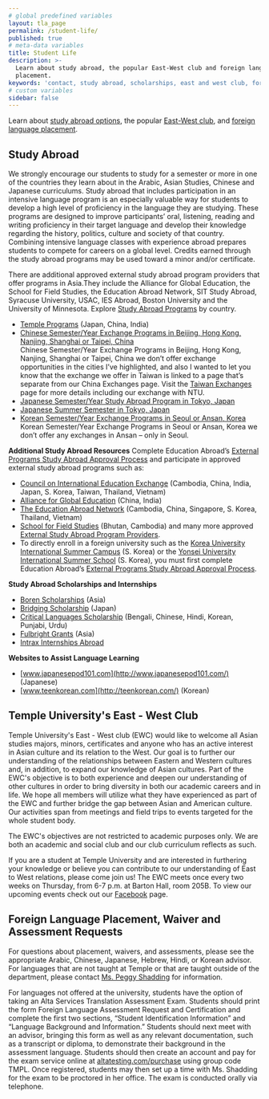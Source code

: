 ```yaml
---
# global predefined variables
layout: tla_page
permalink: /student-life/
published: true
# meta-data variables
title: Student Life
description: >-
  Learn about study abroad, the popular East-West club and foreign language   
  placement.
keywords: 'contact, study abroad, scholarships, east and west club, foreign language assessment'
# custom variables
sidebar: false
---
```

Learn about [study abroad options](#study-abroad), the popular [East-West club](#information), and [foreign language placement](#foreign-language-placement-waiver-and-assessment-requests).

## Study Abroad
We strongly encourage our students to study for a semester or more in one of the countries they learn about in the Arabic, Asian Studies, Chinese and Japanese curriculums. Study abroad that includes participation in an intensive language program is an especially valuable way for students to develop a high level of proficiency in the language they are studying. These programs are designed to improve participants’ oral, listening, reading and writing proficiency in their target language and develop their knowledge regarding the history, politics, culture and society of that country. Combining intensive language classes with experience abroad prepares students to compete for careers on a global level. Credits earned through the study abroad programs may be used toward a minor and/or certificate.

There are additional approved external study abroad program providers that offer programs in Asia.They include the Alliance for Global Education, the School for Field Studies, the Education Abroad Network, SIT Study Abroad, Syracuse University, USAC, IES Abroad, Boston University and the University of Minnesota. Explore [Study Abroad Programs](https://studyabroad.temple.edu/programs) by country.

- [Temple Programs](http://www.temple.edu/studyabroad/) (Japan, China, India)
- [Chinese Semester/Year Exchange Programs in Beijing, Hong Kong, Nanjing, Shanghai or Taipei, China](https://studyabroad.temple.edu/temple-exchanges/taiwan-exchanges)<br/>
Chinese Semester/Year Exchange Programs in Beijing, Hong Kong, Nanjing, Shanghai or Taipei, China we don’t offer exchange opportunities in the cities I’ve highlighted, and also I wanted to let you know that the exchange we offer in Taiwan is linked to a page that’s separate from our China Exchanges page. Visit the [Taiwan Exchanges](https://studyabroad.temple.edu/temple-exchanges/taiwan-exchanges) page for more details including our exchange with NTU.
- [Japanese Semester/Year Study Abroad Program in Tokyo, Japan](https://studyabroad.temple.edu/sites/temple-japan-semester)
- [Japanese Summer Semester in Tokyo, Japan](https://studyabroad.temple.edu/sites/temple-japan-summer)
- [Korean Semester/Year Exchange Programs in Seoul or Ansan, Korea](https://studyabroad.temple.edu/temple-exchanges/korea-exchanges)<br/>
 Korean Semester/Year Exchange Programs in Seoul or Ansan, Korea we don’t offer any exchanges in Ansan – only in Seoul.

**Additional Study Abroad Resources**
Complete Education Abroad’s [External Programs Study Abroad Approval Process](https://studyabroad.temple.edu/external-programs-approval-process) and participate in approved external study abroad programs such as:
- [Council on International Education Exchange](https://studyabroad.temple.edu/external-programs-approval-process) (Cambodia, China, India, Japan, S. Korea, Taiwan, Thailand, Vietnam)
- [Alliance for Global Education](https://studyabroad.temple.edu/sites/alliance-for-global-education) (China, India)
- [The Education Abroad Network](https://studyabroad.temple.edu/sites/the-education-abroad-network) (Cambodia, China, Singapore, S. Korea, Thailand, Vietnam)
- [School for Field Studies](https://studyabroad.temple.edu/sites/school-for-field-studies) (Bhutan, Cambodia) and many more approved [External Study Abroad Program Providers](https://studyabroad.temple.edu/temple-external-programs).
- To directly enroll in a foreign university such as the [Korea University International Summer Campus](http://iie.korea.ac.kr/all/src/main/main.php) (S. Korea) or the [Yonsei University International Summer School](http://summer.yonsei.ac.kr/new/text.asp?mid=001001000&mo=1) (S. Korea), you must first complete Education Abroad’s [External Programs Study Abroad Approval Process](https://studyabroad.temple.edu/external-programs-approval-process). 	
 
**Study Abroad Scholarships and Internships**
- [Boren Scholarships](https://www.borenawards.org/) (Asia)
- [Bridging Scholarship](http://www.aatj.org/studyabroad/japan-bridging-scholarships) (Japan)
- [Critical Languages Scholarship](https://clscholarship.org/home.php) (Bengali, Chinese, Hindi, Korean, Punjabi, Urdu)
- [Fulbright Grants](https://us.fulbrightonline.org/fulbright-us-student-program) (Asia)
- [Intrax Internships Abroad](https://www.globalinternships.com/)

**Websites to Assist Language Learning**
- [www.japanesepod101.com](http://www.japanesepod101.com/) (Japanese)
- [www.teenkorean.com](http://teenkorean.com/) (Korean)

## Temple University's East - West Club
Temple University's East - West club (EWC) would like to welcome all Asian studies majors, minors, certificates and anyone who has an active interest in Asian culture and its relation to the West. Our goal is to further our understanding of the relationships between Eastern and Western cultures and, in addition, to expand our knowledge of Asian cultures. Part of the EWC's objective is to both experience and deepen our understanding of other cultures in order to bring diversity in both our academic careers and in life. We hope all members will utilize what they have experienced as part of the EWC and further bridge the gap between Asian and American culture. Our activities span from meetings and field trips to events targeted for the whole student body.

The EWC's objectives are not restricted to academic purposes only. We are both an academic and social club and our club curriculum reflects as such.

If you are a student at Temple University and are interested in furthering your knowledge or believe you can contribute to our understanding of East to West relations, please come join us! The EWC meets once every two weeks on Thursday, from 6-7 p.m. at Barton Hall, room 205B. To view our upcoming events check out our [Facebook](http://www.facebook.com/home.php#!/group.php?gid=345619485455) page.

## Foreign Language Placement, Waiver and Assessment Requests
For questions about placement, waivers, and assessments, please see the appropriate Arabic, Chinese, Japanese, Hebrew, Hindi, or Korean advisor. For languages that are not taught at Temple or that are taught outside of the department, please contact [Ms. Peggy Shadding](mailto:peggy.shadding@temple.edu) for information.

For languages not offered at the university, students have the option of taking an Alta Services Translation Assessment Exam. Students should print the form Foreign Language Assessment Request and Certification and complete the first two sections, “Student Identification Information” and “Language Background and Information.” Students should next meet with an advisor, bringing this form as well as any relevant documentation, such as a transcript or diploma, to demonstrate their background in the assessment language. Students should then create an account and pay for the exam service online at [altatesting.com/purchase](http://altatesting.com/purchase) using group code TMPL. Once registered, students may then set up a time with Ms. Shadding for the exam to be proctored in her office. The exam is conducted orally via telephone.
